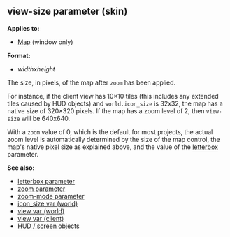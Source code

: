 ## view-size parameter (skin)

<!-- -->
**Applies to:**
+   [Map](/ref/%7Bskin%7D/control/map.md)  (window only)
<!-- -->
**Format:**
+   *width*x*height*


The size, in pixels, of the map after `zoom` has been applied.


For instance, if the client view has 10×10 tiles (this includes
any extended tiles caused by HUD objects) and `world.icon_size` is
32x32, the map has a native size of 320×320 pixels. If the map has a
zoom level of 2, then `view-size` will be 640x640. 

With a
`zoom` value of 0, which is the default for most projects, the actual
zoom level is automatically determined by the size of the map control,
the map\'s native pixel size as explained above, and the value of the
[letterbox](/ref/%7Bskin%7D/param/letterbox.md) parameter.

**See also:**
+   [letterbox parameter](/ref/%7Bskin%7D/param/letterbox.md) 
+   [zoom parameter](/ref/%7Bskin%7D/param/zoom.md) 
+   [zoom-mode parameter](/ref/%7Bskin%7D/param/zoom-mode.md) 
+   [icon_size var (world)](/ref/world/var/icon_size.md) 
+   [view var (world)](/ref/world/var/view.md) 
+   [view var (client)](/ref/client/var/view.md) 
+   [HUD / screen objects](/ref/%7Bnotes%7D/HUD.md) 
